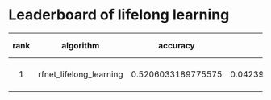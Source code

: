 # Leaderboard of lifelong learning

| rank |        algorithm        |      accuracy      |         BWT         |         FWT         |     paradigm     | basemodel |    task_definition     |    task_allocation     | basemodel-learning_rate | basemodel-epochs | task_definition-origins | task_allocation-origins |        time         |
| :--: | :---------------------: | :----------------: | :-----------------: | :-----------------: | :--------------: | :-------: | :--------------------: | :--------------------: | :---------------------: | :--------------: | :---------------------: | :---------------------: | :-----------------: |
|  1   | rfnet_lifelong_learning | 0.5206033189775575 | 0.04239649121511442 | 0.02299711942108413 | lifelonglearning | BaseModel | TaskDefinitionByOrigin | TaskAllocationByOrigin |         0.0001          |        10        |   ['front', 'garden']   |   ['front', 'garden']   | 2023-05-24 15:07:57 |
